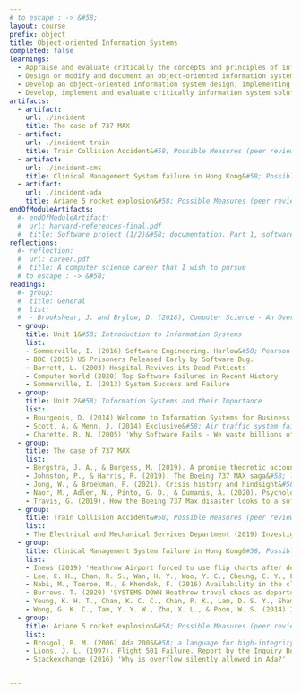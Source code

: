 ```yaml
---
# to escape : -> &#58;
layout: course
prefix: object
title: Object-oriented Information Systems
completed: false
learnings:
  - Appraise and evaluate critically the concepts and principles of information systems.
  - Design or modify and document an object-oriented information system using appropriate tools.
  - Develop an object-oriented information system design, implementing this knowledge in applicable programming languages, such as Python and SQL.
  - Develop, implement and evaluate critically information system solutions to facilitate business decisions.
artifacts:
  - artifact:
    url: ./incident
    title: The case of 737 MAX
  - artifact:
    url: ./incident-train
    title: Train Collision Accident&#58; Possible Measures (peer review)
  - artifact:
    url: ./incident-cms
    title: Clinical Management System failure in Hong Kong&#58; Possible Measures (peer review)
  - artifact:
    url: ./incident-ada
    title: Ariane 5 rocket explosion&#58; Possible Measures (peer review)
endOfModuleArtifacts:
  #- endOfModuleArtifact:
  #  url: harvard-references-final.pdf
  #  title: Software project (1/2)&#58; documentation. Part 1, software documentation; part 2, technical notes; part 3, testing documentation.
reflections:
  #- reflection:
  #  url: career.pdf
  #  title: A computer science career that I wish to pursue
  # to escape : -> &#58;
readings:
  #- group:
  #  title: General
  #  list:
  #  - Brookshear, J. and Brylow, D. (2018), Computer Science - An Overview. 13th ed. Harlow&#58; Pearson.
  - group:
    title: Unit 1&#58; Introduction to Information Systems
    list:
    - Sommerville, I. (2016) Software Engineering. Harlow&#58; Pearson
    - BBC (2015) US Prisoners Released Early by Software Bug.
    - Barrett, L. (2003) Hospital Revives its Dead Patients
    - Computer World (2020) Top Software Failures in Recent History
    - Sommerville, I. (2013) System Success and Failure
  - group:
    title: Unit 2&#58; Information Systems and their Importance
    list:
    - Bourgeois, D. (2014) Welcome to Information Systems for Business and Beyond. Saylor Academy.
    - Scott, A. & Menn, J. (2014) Exclusive&#58; Air traffic system failure caused by computer memory shortage. Reuters.
    - Charette. R. N. (2005) 'Why Software Fails - We waste billions of dollars each year on entirely preventable mistakes'. IEEE Spectrum. Available from https://spectrum.ieee.org/why-software-fails [Accessed on 19/11/2021]
  - group:
    title: The case of 737 MAX
    list:
    - Bergstra, J. A., & Burgess, M. (2019). A promise theoretic account of the boeing 737 Max MCAS algorithm affair. arXiv preprint arXiv:2001.01543. Available from&#58; https://www.spacesafetymagazine.com/wp-content/uploads/2019/05/B-737-MAX.pdf [Accessed on 13/11/2021]
    - Johnston, P., & Harris, R. (2019). The Boeing 737 MAX saga&#58; lessons for software organizations. Software Quality Professional, 21(3), 4-12. Available from&#58; https://c2y6x2t8.rocketcdn.me/wp-content/uploads/2019/09/the-boeing-737-max-saga-lessons-for-software-organizations.pdf [Accessed on 13/11/2021]
    - Jong, W., & Broekman, P. (2021). Crisis history and hindsight&#58; A stakeholder perspective on the case of Boeing 737-Max. Public Relations Inquiry, 10(2), 185-196. Available from&#58; https://journals.sagepub.com/doi/pdf/10.1177/2046147X211001350 [Accessed on 13/11/2021]
    - Naor, M., Adler, N., Pinto, G. D., & Dumanis, A. (2020). Psychological Safety in Aviation New Product Development Teams&#58; Case Study of 737 MAX Airplane. Sustainability, 12(21), 8994. Available from&#58; https://www.mdpi.com/2071-1050/12/21/8994/pdf [Accessed on 13/11/2021]
    - Travis, G. (2019). How the Boeing 737 Max disaster looks to a software developer. IEEE Spectrum, 18. Available from https://ansymore.uantwerpen.be/system/files/uploads/courses/SE3BAC/p04_03Boeing737Max_1.pdf [Accessed on 13/11/2021]
  - group:
    title: Train Collision Accident&#58; Possible Measures (peer review)
    list:
    - The Electrical and Mechanical Services Department (2019) Investigation Report on Incident of the New Signalling System Testing on MTR Tsuen Wan Line. Available at&#58; https://www.emsd.gov.hk/filemanager/en/content_1377/TWL_New_Signalling_System_Testing_Incident_Report_(Eng).pdf [Accessed 18/11/2021].
  - group:
    title: Clinical Management System failure in Hong Kong&#58; Possible Measures (peer review)
    list:
    - Inews (2019) 'Heathrow Airport forced to use flip charts after departure screens go blank'. Inews. Available from https://inews.co.uk/inews-lifestyle/travel/heathrow-staff-forced-to-use-whiteboards-after-departure-screens-go-blank-202299 [Accessed on 19/11/2021]
    - Lee, C. H., Chan, R. S., Wan, H. Y., Woo, Y. C., Cheung, C. Y., Fong, C. H., ... & Lam, K. S. (2018) Dietary intake of anti-oxidant vitamins A, C, and E Is inversely associated with adverse cardiovascular outcomes in Chinese—A 22-years population-based prospective study. Nutrients, 10(11), 1664.
    - Nabi, M., Toeroe, M., & Khendek, F. (2016) Availability in the cloud&#58; State of the art. Journal of Network and Computer Applications, 60, 54-67.
    - Burrows. T. (2020) 'SYSTEMS DOWN Heathrow travel chaos as departure boards FAIL in huge IT glitch sparking cancellations and delays'. The Sun. Available from https://www.thesun.co.uk/news/10975547/heathrow-travel-chaos-departure-boards-fail-it-glitch/ [Accessed on 19/11/2021]
    - Yeung, K. H. T., Chan, K. C. C., Chan, P. K., Lam, D. S. Y., Sham, P. C. O., Yau, Y. S., ... & Nelson, E. A. S. (2018) Influenza vaccine effectiveness in hospitalised Hong Kong children&#58; feasibility of estimates from routine surveillance data. Vaccine, 36(24), 3477-3485. DOI&#58; https://doi.org/10.1016/j.vaccine.2018.04.081
    - Wong, G. K. C., Tam, Y. Y. W., Zhu, X. L., & Poon, W. S. (2014) Incidence and mortality of spontaneous subarachnoid hemorrhage in Hong Kong from 2002 to 2010&#58; a Hong Kong hospital authority clinical management system database analysis. World neurosurgery, 81(3-4), 552-556.
  - group:
    title: Ariane 5 rocket explosion&#58; Possible Measures (peer review)
    list:
    - Brosgol, B. M. (2006) Ada 2005&#58; a language for high-integrity applications. CrossTalk–The Journal of Defense Systems, 19(8), 8-11.
    - Lions, J. L. (1997). Flight 501 Failure. Report by the Inquiry Board. Paris.
    - Stackexchange (2016) 'Why is overflow silently allowed in Ada?'. Available from https://softwareengineering.stackexchange.com/questions/324771/why-is-overflow-silently-allowed-in-ada [Accessed on 19/11/2021]


---
```

